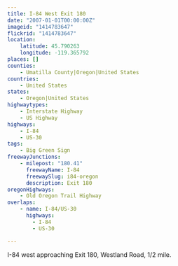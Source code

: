 ```yaml
---
title: I-84 West Exit 180
date: "2007-01-01T00:00:00Z"
imageid: "1414783647"
flickrid: "1414783647"
location:
    latitude: 45.790263
    longitude: -119.365792
places: []
counties:
    - Umatilla County|Oregon|United States
countries:
    - United States
states:
    - Oregon|United States
highwaytypes:
    - Interstate Highway
    - US Highway
highways:
    - I-84
    - US-30
tags:
    - Big Green Sign
freewayJunctions:
    - milepost: "180.41"
      freewayName: I-84
      freewaySlug: i84-oregon
      description: Exit 180
oregonHighways:
    - Old Oregon Trail Highway
overlaps:
    - name: I-84/US-30
      highways:
        - I-84
        - US-30

---
```

I-84 west approaching Exit 180, Westland Road, 1/2 mile.